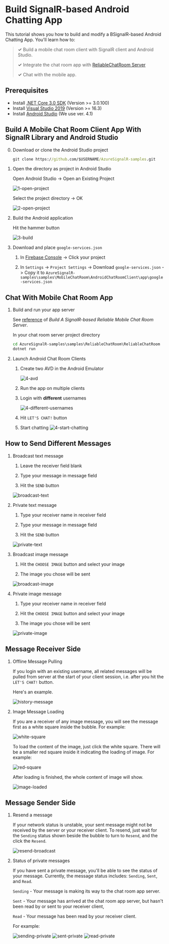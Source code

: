 # Build SignalR-based Android Chatting App

This tutorial shows you how to build and modify a BSignalR-based Android Chatting App. You'll learn how to:

> **&#x2713;** Build a mobile chat room client with SignalR client and Android Studio.
>
> **&#x2713;** Integrate the chat room app with [ReliableChatRoom Server](../ReliableChatRoom/.)
>
> **&#x2713;** Chat with the mobile app.

## Prerequisites
* Install [.NET Core 3.0 SDK](https://dotnet.microsoft.com/download/dotnet-core/3.0) (Version >= 3.0.100)
* Install [Visual Studio 2019](https://visualstudio.microsoft.com/vs/) (Version >= 16.3)
* Install [Android Studio](https://developer.android.com/studio) (We use ver. 4.1)


## Build A Mobile Chat Room Client App With SignalR Library and Android Studio

0. Download or clone the Android Studio project
   
   ```cmd
   git clone https://github.com/$USERNAME/AzureSignalR-samples.git
   ```

1. Open the directory as project in Android Studio

    Open Android Studio -> Open an Existing Project

    ![1-open-project](./assets/1-open-project.png)

    Select the project directory -> OK

    ![2-open-project](./assets/2-open-project.png)

2. Build the Android application

    Hit the hammer button

    ![3-build](./assets/3-build.png)

3. Download and place `google-services.json`

    1. In [Firebase Console](https://console.firebase.google.com/) -> Click your project

    2. In `Settings` -> `Project Settings` -> Download `google-services.json` -> Copy it to `AzureSignalR-samples\samples\MobileChatRoom\AndroidChatRoomClient\app\google-services.json`

## Chat With Mobile Chat Room App

1. Build and run your app server

    See [reference](../ReliableChatRoom/README.md) of *Build A SignalR-based Reliable Mobile Chat Room Server*.
    
    In your chat room server project directory
    ```cmd 
    cd AzureSignalR-samples\samples\ReliableChatRoom\ReliableChatRoom
    dotnet run
    ```

2. Launch Android Chat Room Clients

    1. Create two AVD in the Android Emulator

        ![4-avd](./assets/4-avd.png)

    2. Run the app on multiple clients

    3. Login with **different** usernames

        ![4-different-usernames](./assets/4-different-usernames.png)

    4. Hit `LET'S CHAT!` button

    5. Start chatting
        ![4-start-chatting](./assets/4-start-chatting.png)

## How to Send Different Messages

1. Broadcast text message

    1. Leave the receiver field blank
    
    2. Type your message in message field

    3. Hit the `SEND` button

    ![broadcast-text](./assets/broadcast-text.png)

2. Private text message

    1. Type your receiver name in receiver field

    2. Type your message in message field

    3. Hit the `SEND` button

    ![private-text](./assets/private-text.png)

3. Broadcast image message

    1. Hit the `CHOOSE IMAGE` button and select your image

    2. The image you chose will be sent

    ![broadcast-image](./assets/broadcast-image.png)

4. Private image message

    1. Type your receiver name in receiver field

    2. Hit the `CHOOSE IMAGE` button and select your image

    3. The image you chose will be sent

    ![private-image](./assets/private-image.png)

## Message Receiver Side

1. Offline Message Pulling

    If you login with an existing username, all related messages will be pulled from server at the start of your client session, i.e. after you hit the `LET'S CHAT!` button.

    Here's an example.

    ![history-message](./assets/history-message.png)

2. Image Message Loading

    If you are a receiver of any image message, you will see the message first as a white square inside the bubble. For example:

    ![white-square](./assets/white-square.png)

    To load the content of the image, just click the white square. There will be a smaller red square inside it indicating the loading of image. For example: 

    ![red-square](./assets/red-square.png)

    After loading is finished, the whole content of image will show.

    ![image-loaded](./assets/image-loaded.png)

## Message Sender Side

1. Resend a message

    If your network status is unstable, your sent message might not be received by the server or your receiver client. To resend, just wait for the `Sending` status shown beside the bubble to turn to `Resend`, and the click the `Resend`.

    ![resend-broadcast](./assets/resend-broadcast.png)

2. Status of private messages

    If you have sent a private message, you'll be able to see the status of your message. Currently, the message status includes: `Sending`, `Sent`, and `Read`.

    `Sending` - Your message is making its way to the chat room app server.

    `Sent` - Your message has arrived at the chat room app server, but hasn't been read by or sent to your receiver client,

    `Read` - Your message has been read by your receiver client.

    For example:

    ![sending-private](./assets/sending-private.png)
    ![sent-private](./assets/sent-private.png)
    ![read-private](./assets/read-private.png)